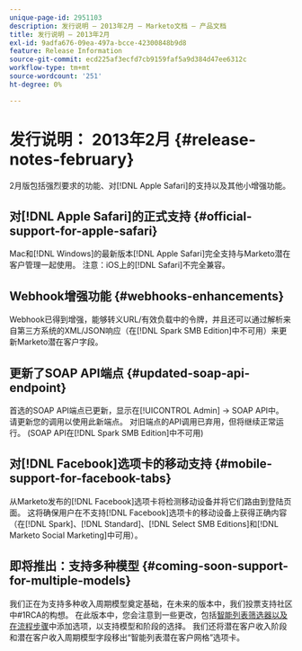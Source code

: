 ```yaml
---
unique-page-id: 2951103
description: 发行说明 — 2013年2月 — Marketo文档 — 产品文档
title: 发行说明 — 2013年2月
exl-id: 9adfa676-09ea-497a-bcce-42300848b9d8
feature: Release Information
source-git-commit: ecd225af3ecfd7cb9159faf5a9d384d47ee6312c
workflow-type: tm+mt
source-wordcount: '251'
ht-degree: 0%

---
```


# 发行说明： 2013年2月 {#release-notes-february}

2月版包括强烈要求的功能、对[!DNL Apple Safari]的支持以及其他小增强功能。

## 对[!DNL Apple Safari]的正式支持 {#official-support-for-apple-safari}

Mac和[!DNL Windows]的最新版本[!DNL Apple Safari]完全支持与Marketo潜在客户管理一起使用。 注意：iOS上的[!DNL Safari]不完全兼容。

## Webhook增强功能 {#webhooks-enhancements}

Webhook已得到增强，能够转义URL/有效负载中的令牌，并且还可以通过解析来自第三方系统的XML/JSON响应（在[!DNL Spark SMB Edition]中不可用）来更新Marketo潜在客户字段。

## 更新了SOAP API端点 {#updated-soap-api-endpoint}

首选的SOAP API端点已更新，显示在[!UICONTROL Admin] -> SOAP API中。 请更新您的调用以使用此新端点。 对旧端点的API调用已弃用，但将继续正常运行。 (SOAP API在[!DNL Spark SMB Edition]中不可用)

## 对[!DNL Facebook]选项卡的移动支持 {#mobile-support-for-facebook-tabs}

从Marketo发布的[!DNL Facebook]选项卡将检测移动设备并将它们路由到登陆页面。 这将确保用户在不支持[!DNL Facebook]选项卡的移动设备上获得正确内容（在[!DNL Spark]、[!DNL Standard]、[!DNL Select SMB Editions]和[!DNL Marketo Social Marketing]中可用）。

## 即将推出：支持多种模型 {#coming-soon-support-for-multiple-models}

我们正在为支持多种收入周期模型奠定基础，在未来的版本中，我们投票支持社区中#1RCA的构想。 在此版本中，您会注意到一些更改，包括[智能列表筛选器以及在流程步骤](/help/marketo/product-docs/reporting/revenue-cycle-analytics/revenue-cycle-models/find-all-leads-in-a-revenue-cycle-model.md)中添加选项，以支持模型和阶段的选择。 我们还将潜在客户收入阶段和潜在客户收入周期模型字段移出“智能列表潜在客户网格”选项卡。
